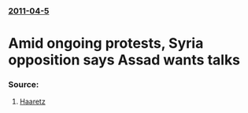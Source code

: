 ### [2011-04-5](/news/2011/04/5/index.md)

# Amid ongoing protests, Syria opposition says Assad wants talks 




### Source:

1. [Haaretz](http://www.haaretz.com/news/international/amid-ongoing-protests-syria-opposition-says-assad-wants-talks-1.354227)
